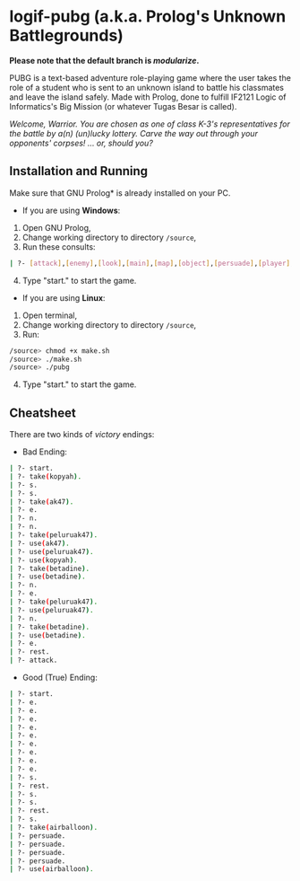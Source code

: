 # logif-pubg (a.k.a. Prolog's Unknown Battlegrounds)

**Please note that the default branch is *modularize*.**

PUBG is a text-based adventure role-playing game where the user takes the role of a student who is sent to an unknown island to battle his classmates and leave the island safely. Made with Prolog, done to fulfill IF2121	Logic of Informatics's Big Mission (or whatever Tugas Besar is called).

*Welcome, Warrior. You are chosen as one of class K-3's representatives for the battle by a(n) (un)lucky lottery. Carve the way out through your opponents' corpses! ... or, should you?*

## Installation and Running
Make sure that GNU Prolog* is already installed on your PC.

* If you are using **Windows**:
1. Open GNU Prolog,
2. Change working directory to directory `/source`,
3. Run these consults:
``` bash
| ?- [attack],[enemy],[look],[main],[map],[object],[persuade],[player],[save],[spawn],[win].
```
4. Type "start." to start the game.

* If you are using **Linux**:
1. Open terminal,
2. Change working directory to directory `/source`,
3. Run:
``` bash
/source> chmod +x make.sh
/source> ./make.sh
/source> ./pubg
```
4. Type "start." to start the game.

## Cheatsheet
There are two kinds of _victory_ endings:
* Bad Ending:
``` bash
| ?- start.
| ?- take(kopyah).
| ?- s.
| ?- s.
| ?- take(ak47).
| ?- e.
| ?- n.
| ?- n.
| ?- take(peluruak47).
| ?- use(ak47).
| ?- use(peluruak47).
| ?- use(kopyah).
| ?- take(betadine).
| ?- use(betadine).
| ?- n.
| ?- e.
| ?- take(peluruak47).
| ?- use(peluruak47).
| ?- n.
| ?- take(betadine).
| ?- use(betadine).
| ?- e.
| ?- rest.
| ?- attack.
```
* Good (True) Ending:
``` bash
| ?- start.
| ?- e.
| ?- e.
| ?- e.
| ?- e.
| ?- e.
| ?- e.
| ?- e.
| ?- e.
| ?- e.
| ?- s.
| ?- rest.
| ?- s.
| ?- s.
| ?- rest.
| ?- s.
| ?- take(airballoon).
| ?- persuade.
| ?- persuade.
| ?- persuade.
| ?- persuade.
| ?- use(airballoon).
```
